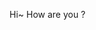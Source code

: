Hi~
How are you ?

<!---
opencvfun/opencvfun is a ✨ special ✨ repository because its `README.md` (this file) appears on your GitHub profile.
You can click the Preview link to take a look at your changes.
--->
